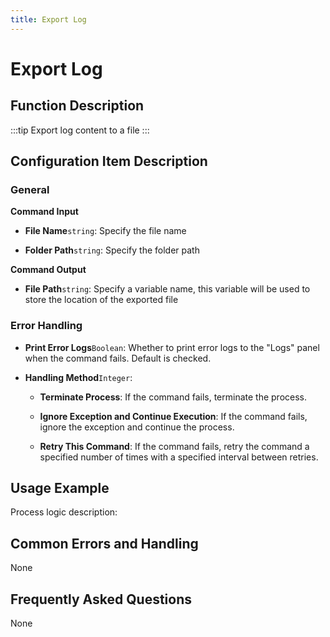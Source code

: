 ```yaml
---
title: Export Log
---
```


# Export Log

## Function Description

:::tip 
Export log content to a file
:::

## Configuration Item Description

### General

**Command Input**

- **File Name**`string`: Specify the file name

- **Folder Path**`string`: Specify the folder path


**Command Output**

- **File Path**`string`: Specify a variable name, this variable will be used to store the location of the exported file


### Error Handling

- **Print Error Logs**`Boolean`: Whether to print error logs to the "Logs" panel when the command fails. Default is checked. 

- **Handling Method**`Integer`:

    - **Terminate Process**: If the command fails, terminate the process.

    - **Ignore Exception and Continue Execution**: If the command fails, ignore the exception and continue the process.

    - **Retry This Command**: If the command fails, retry the command a specified number of times with a specified interval between retries.

## Usage Example

Process logic description:

## Common Errors and Handling

None

## Frequently Asked Questions

None

